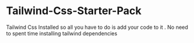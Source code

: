 # Tailwind-Css-Starter-Pack
Tailwind Css Installed so  all you have to do is add your code to it . No need to spent time installing tailwind dependencies
